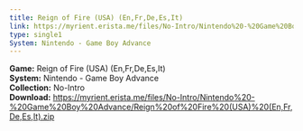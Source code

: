 ```yaml
---
title: Reign of Fire (USA) (En,Fr,De,Es,It)
link: https://myrient.erista.me/files/No-Intro/Nintendo%20-%20Game%20Boy%20Advance/Reign%20of%20Fire%20(USA)%20(En,Fr,De,Es,It).zip
type: single1
System: Nintendo - Game Boy Advance
---
```

<b>Game:</b> Reign of Fire (USA) (En,Fr,De,Es,It)<br>
<b>System:</b> Nintendo - Game Boy Advance<br>
<b>Collection:</b> No-Intro<br>
<b>Download:</b> https://myrient.erista.me/files/No-Intro/Nintendo%20-%20Game%20Boy%20Advance/Reign%20of%20Fire%20(USA)%20(En,Fr,De,Es,It).zip